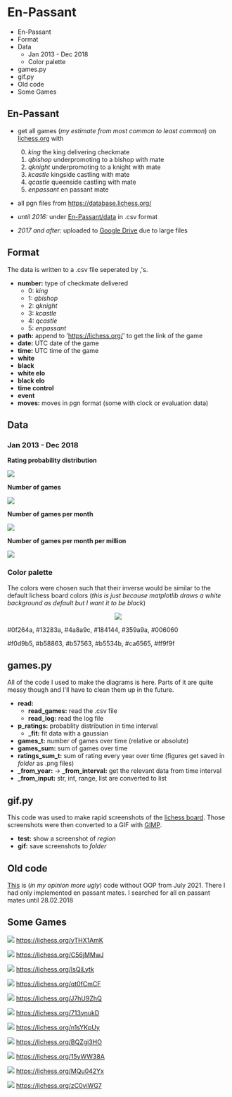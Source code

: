 # En-Passant
- En-Passant
- Format
- Data
  - Jan 2013 - Dec 2018
  - Color palette
- games.py
- gif.py
- Old code
- Some Games

## En-Passant
- get all games (*my estimate from most common to least common*) on [lichess.org](https://lichess.org/) with

  0. *king* the king delivering checkmate
  1. *qbishop* underpromoting to a bishop with mate
  2. *qknight* underpromoting to a knight with mate
  3. *kcastle* kingside castling with mate
  4. *qcastle* queenside castling with mate
  5. *enpassant* en passant mate
    
- all pgn files from https://database.lichess.org/
- *until 2016:* under [En-Passant/data](https://github.com/leftgoes/En-Passant/tree/main/data) in .csv format
- *2017 and after:* uploaded to [Google Drive](https://drive.google.com/drive/folders/1CwcH0tKB3Gq-M4ZNeDIyZ1CfaqueTHOo?usp=sharing) due to large files

## Format
The data is written to a .csv file seperated by ,'s.

- **number:** type of checkmate delivered
  - 0: *king*
  - 1: *qbishop*
  - 2: *qknight*
  - 3: *kcastle*
  - 4: *qcastle*
  - 5: *enpassant*
- **path:** append to 'https://lichess.org/' to get the link of the game
- **date:** UTC date of the game
- **time:** UTC time of the game
- **white**
- **black**
- **white elo**
- **black elo**
- **time control**
- **event**
- **moves:** moves in pgn format (some with clock or evaluation data)

## Data
### Jan 2013 - Dec 2018
**Rating probability distribution**

![](https://github.com/leftgoes/En-Passant/blob/main/figures/2013-1-2019-1.gif?raw=true)

**Number of games**

![](https://github.com/leftgoes/En-Passant/blob/main/figures/2013-1-2019-1-s.png?raw=true)

**Number of games per month**

![](https://github.com/leftgoes/En-Passant/blob/main/figures/2013-1-2019-1-g.png?raw=true)

**Number of games per month per million**

![](https://github.com/leftgoes/En-Passant/blob/main/figures/2013-1-2019-1-gpm.png?raw=true)

### Color palette
The colors were chosen such that their inverse would be similar to the default lichess board colors (*this is just because matplotlib draws a white background as default but I want it to be black*)

<p align="center"><img src="https://github.com/leftgoes/En-Passant/blob/main/figures/colors.png" /></p>

#0f264a, #13283a, #4a8a9c, #184144, #359a9a, #006060

#f0d9b5, #b58863, #b57563, #b5534b, #ca6565, #ff9f9f

## games.py
All of the code I used to make the diagrams is here. Parts of it are quite messy though and I'll have to clean them up in the future.
- **read:**
    - **read_games:** read the .csv file
    - **read_log:** read the log file
- **p_ratings:** probablity distribution in time interval
    - **_fit:** fit data with a gaussian
- **games_t:** number of games over time (relative or absolute)
- **games_sum:** sum of games over time
- **ratings_sum_t:** sum of rating every year over time (figures get saved in *folder* as .png files)
- **_from_year:** → **_from_interval:** get the relevant data from time interval
- **_from_input:** str, int, range, list are converted to list

## gif.py
This code was used to make rapid screenshots of the [lichess board](https://lichess.org/analysis). Those screenshots were then converted to a GIF with [GIMP](https://www.gimp.org/).
- **test:** show a screenshot of *region*
- **gif:** save screenshots to *folder*

## Old code
[This](https://github.com/leftgoes/En-Passant/tree/main/old) is (*in my opinion more ugly*) code without OOP from July 2021. There I had only implemented en passant mates. I searched for all en passant mates until 28.02.2018

## Some Games

![](https://github.com/leftgoes/En-Passant/blob/main/games/yTHX1AmK.gif?raw=true)
https://lichess.org/yTHX1AmK

![](https://github.com/leftgoes/En-Passant/blob/main/games/C56jMMwJ.gif?raw=true)
https://lichess.org/C56jMMwJ

![](https://github.com/leftgoes/En-Passant/blob/main/games/IsQiLytk.gif?raw=true)
https://lichess.org/IsQiLytk

![](https://github.com/leftgoes/En-Passant/blob/main/games/qt0fCmCF.gif?raw=true)
https://lichess.org/qt0fCmCF

![](https://github.com/leftgoes/En-Passant/blob/main/games/J7hU9ZhQ.gif?raw=true)
https://lichess.org/J7hU9ZhQ

![](https://github.com/leftgoes/En-Passant/blob/main/games/713ynukD.gif?raw=true)
https://lichess.org/713ynukD

![](https://github.com/leftgoes/En-Passant/blob/main/games/n1sYKpUy.gif?raw=true)
https://lichess.org/n1sYKpUy

![](https://github.com/leftgoes/En-Passant/blob/main/games/BQZgi3HO.gif?raw=true)
https://lichess.org/BQZgi3HO

![](https://github.com/leftgoes/En-Passant/blob/main/games/15yWW38A.gif?raw=true)
https://lichess.org/15yWW38A

![](https://github.com/leftgoes/En-Passant/blob/main/games/MQu042Yx.gif?raw=true)
https://lichess.org/MQu042Yx

![](https://github.com/leftgoes/En-Passant/blob/main/games/zC0viWG7.gif?raw=true)
https://lichess.org/zC0viWG7
